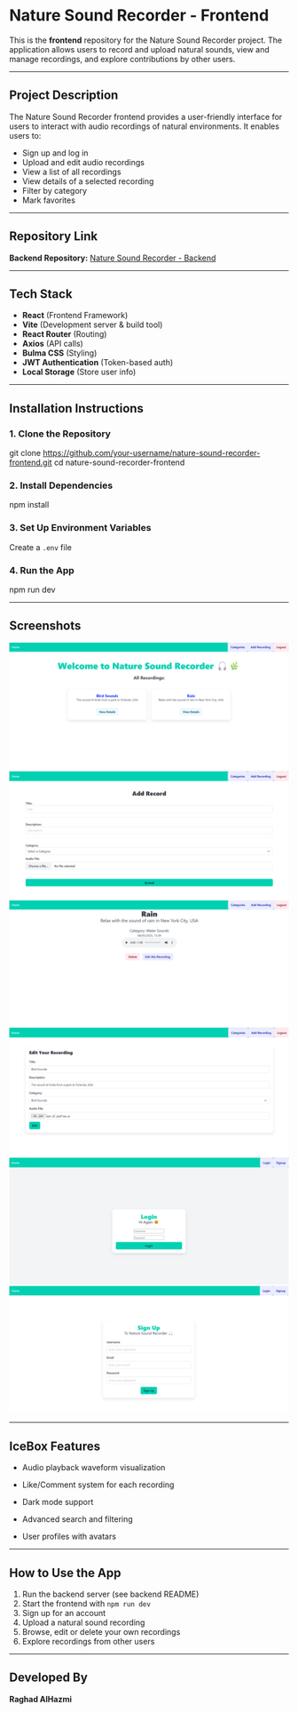 # Nature Sound Recorder - Frontend

This is the **frontend** repository for the Nature Sound Recorder project. The application allows users to record and upload natural sounds, view and manage recordings, and explore contributions by other users.

---

## Project Description

The Nature Sound Recorder frontend provides a user-friendly interface for users to interact with audio recordings of natural environments. It enables users to:

* Sign up and log in
* Upload and edit audio recordings
* View a list of all recordings
* View details of a selected recording
* Filter by category
* Mark favorites

---

## Repository Link

**Backend Repository:** [Nature Sound Recorder - Backend](https://github.com/your-username/nature-sound-recorder-backend)

---

## Tech Stack

* **React** (Frontend Framework)
* **Vite** (Development server & build tool)
* **React Router** (Routing)
* **Axios** (API calls)
* **Bulma CSS** (Styling)
* **JWT Authentication** (Token-based auth)
* **Local Storage** (Store user info)

---

## Installation Instructions

### 1. Clone the Repository

git clone https://github.com/your-username/nature-sound-recorder-frontend.git
cd nature-sound-recorder-frontend

### 2. Install Dependencies

npm install

### 3. Set Up Environment Variables

Create a `.env` file


### 4. Run the App

npm run dev


---

## Screenshots
![Home](2.png)
![Add](add.png)
![Details](3.png)
![Edit](Edit.png)
![login](login.png)
![sign up](signup.png)


---

## IceBox Features

* Audio playback waveform visualization
* Like/Comment system for each recording

* Dark mode support
* Advanced search and filtering
* User profiles with avatars

---



## How to Use the App

1. Run the backend server (see backend README)
2. Start the frontend with `npm run dev`
3. Sign up for an account
4. Upload a natural sound recording
5. Browse, edit or delete your own recordings
6. Explore recordings from other users

---

## Developed By

**Raghad AlHazmi**
